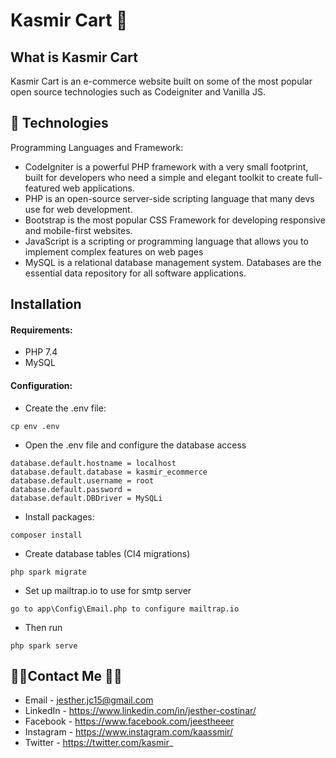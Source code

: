 # Kasmir Cart 🛒

## What is Kasmir Cart

Kasmir Cart is an e-commerce website built on some of the most popular open source technologies such as Codeigniter and Vanilla JS.

## 💾 Technologies

Programming Languages and Framework:

- CodeIgniter is a powerful PHP framework with a very small footprint, built for developers who need a simple and elegant toolkit to create full-featured web applications.
- PHP is an open-source server-side scripting language that many devs use for web development.
- Bootstrap is the most popular CSS Framework for developing responsive and mobile-first websites.
- JavaScript is a scripting or programming language that allows you to implement complex features on web pages
- MySQL is a relational database management system. Databases are the essential data repository for all software applications. 

## Installation
#### Requirements:

- PHP 7.4
- MySQL

#### Configuration:
- Create the .env file:

```
cp env .env
```
- Open the .env file and configure the database access

```
database.default.hostname = localhost
database.default.database = kasmir_ecommerce
database.default.username = root
database.default.password = 
database.default.DBDriver = MySQLi
```
- Install packages:

```
composer install
```
- Create database tables (CI4 migrations)

```
php spark migrate
```

- Set up mailtrap.io to use for smtp server

```
go to app\Config\Email.php to configure mailtrap.io
```


- Then run

```
php spark serve
```

## 👨‍💻Contact Me 🚀🔵
- Email - jesther.jc15@gmail.com
- LinkedIn - https://www.linkedin.com/in/jesther-costinar/
- Facebook - https://www.facebook.com/jeestheeer
- Instagram - https://www.instagram.com/kaassmir/
- Twitter - https://twitter.com/kasmir_



